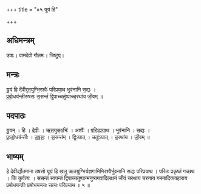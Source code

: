 +++
title = "०५ यूयं हि"

+++
## अधिमन्त्रम्
उषाः। वामदेवो गौतमः। त्रिष्टुप्।

## मन्त्रः
यू॒यं हि दे॑वीरृत॒युग्भि॒रश्वैः॑ परिप्रया॒थ भुव॑नानि स॒द्यः ।  
प्र॒बो॒धय॑न्तीरुषसः स॒सन्तं॑ द्वि॒पाच्चतु॑ष्पाच्च॒रथा॑य जी॒वम् ॥

## पदपाठः
यू॒यम् । हि । दे॒वीः॒ । ऋ॒त॒युक्ऽभिः॑ । अश्वैः॑ । प॒रि॒ऽप्र॒या॒थ । भुव॑नानि । स॒द्यः ।  
प्र॒ऽबो॒धय॑न्तीः । उ॒ष॒सः॒ । स॒सन्त॑म् । द्वि॒ऽपात् । चतुः॑ऽपात् । च॒रथा॑य । जी॒वम् ॥

## भाष्यम्
हे देवीर्द्योतमाना उषसो यूयं हि खलु ऋतयुग्भिर्यज्ञगामिभिरश्वैर्भुवनानि सद्यः परिप्रयाथ । परितः प्रकृष्तं गच्छथ । किं कुर्वत्यः । ससन्तं स्वपन्तं द्विपाच्चतुष्पान्मनुष्यगवादिलक्षनं जीवं चरथाय चरणाय गमनादिव्यवहाराय प्रबोधयन्तीः प्रबोधयन्त्यः सत्यः परिप्रयाथ ॥ ५ ॥
